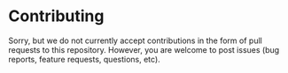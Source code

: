 <!--
Copyright (C) 2024 Mitsubishi Electric Research Laboratories (MERL)

# SPDX-License-Identifier: BSD-3-Clause
-->

# Contributing

Sorry, but we do not currently accept contributions in the form of pull requests to this repository. However, you are
welcome to post issues (bug reports, feature requests, questions, etc).
